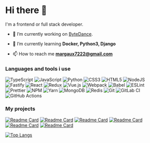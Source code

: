 # Hi there 👋
I'm a frontend or full stack developer.

- 🔭 I’m currently working on [ByteDance](https://www.bytedance.com/).

- 🌱 I’m currently learning **Docker, Python3, Django**

- 📫 How to reach me **margaux7222@gmail.com**

### Languages and tools i use
![TypeScript](https://img.shields.io/badge/typescript-%23007ACC.svg?style=for-the-badge&logo=typescript&logoColor=white)
![JavaScript](https://img.shields.io/badge/javascript-%23323330.svg?style=for-the-badge&logo=javascript&logoColor=%23F7DF1E)
![Python](https://img.shields.io/badge/python-3670A0?style=for-the-badge&logo=python&logoColor=ffdd54)
![CSS3](https://img.shields.io/badge/css3-%231572B6.svg?style=for-the-badge&logo=css3&logoColor=white)
![HTML5](https://img.shields.io/badge/html5-%23E34F26.svg?style=for-the-badge&logo=html5&logoColor=white)
![NodeJS](https://img.shields.io/badge/node.js-6DA55F?style=for-the-badge&logo=node.js&logoColor=white)
![Fastify](https://img.shields.io/badge/fastify-%23000000.svg?style=for-the-badge&logo=fastify&logoColor=white)
![React](https://img.shields.io/badge/react-%2320232a.svg?style=for-the-badge&logo=react&logoColor=%2361DAFB)
![Redux](https://img.shields.io/badge/redux-%23593d88.svg?style=for-the-badge&logo=redux&logoColor=white)
![Vue.js](https://img.shields.io/badge/vuejs-%2335495e.svg?style=for-the-badge&logo=vuedotjs&logoColor=%234FC08D)
![Webpack](https://img.shields.io/badge/webpack-%238DD6F9.svg?style=for-the-badge&logo=webpack&logoColor=black)
![Babel](https://img.shields.io/badge/Babel-F9DC3e?style=for-the-badge&logo=babel&logoColor=black)
![ESLint](https://img.shields.io/badge/ESLint-4B3263?style=for-the-badge&logo=eslint&logoColor=white)
![Prettier](https://img.shields.io/badge/-Prettier-F7B93E?style=for-the-badge&logo=prettier&logoColor=white)
![NPM](https://img.shields.io/badge/NPM-%23000000.svg?style=for-the-badge&logo=npm&logoColor=white)
![Yarn](https://img.shields.io/badge/yarn-%232C8EBB.svg?style=for-the-badge&logo=yarn&logoColor=white)
![MongoDB](https://img.shields.io/badge/MongoDB-%234ea94b.svg?style=for-the-badge&logo=mongodb&logoColor=white)
![Redis](https://img.shields.io/badge/redis-%23DD0031.svg?style=for-the-badge&logo=redis&logoColor=white)
![Git](https://img.shields.io/badge/git-%23F05033.svg?style=for-the-badge&logo=git&logoColor=white)
![GitLab CI](https://img.shields.io/badge/gitlab%20ci-%23181717.svg?style=for-the-badge&logo=gitlab&logoColor=white)
![GitHub Actions](https://img.shields.io/badge/github%20actions-%232671E5.svg?style=for-the-badge&logo=githubactions&logoColor=white)

### My projects
[![Readme Card](https://github-readme-stats.vercel.app/api/pin/?username=bytedance&repo=byteinspire-js-sdk)](https://github.com/bytedance/byteinspire-js-sdk)
[![Readme Card](https://github-readme-stats.vercel.app/api/pin/?username=byteinspire&repo=hosting-deployer-action)](https://github.com/byteinspire/hosting-deployer-action)
[![Readme Card](https://github-readme-stats.vercel.app/api/pin/?username=byteinspire&repo=cloud-project-deployer-action)](https://github.com/byteinspire/cloud-project-deployer-action)
[![Readme Card](https://github-readme-stats.vercel.app/api/pin/?username=Margaux7&repo=fastify-rate-limiter)](https://github.com/Margaux7/fastify-rate-limiter)
[![Readme Card](https://github-readme-stats.vercel.app/api/pin/?username=Margaux7&repo=react-masonry-list)](https://github.com/Margaux7/react-masonry-list)
[![Readme Card](https://github-readme-stats.vercel.app/api/pin/?username=Margaux7&repo=react-simple-day-picker)](https://github.com/Margaux7/react-simple-day-picker)

[![Top Langs](https://github-readme-stats.vercel.app/api/top-langs/?username=margaux7&layout=compact)](https://github.com/margaux7/github-readme-stats)
